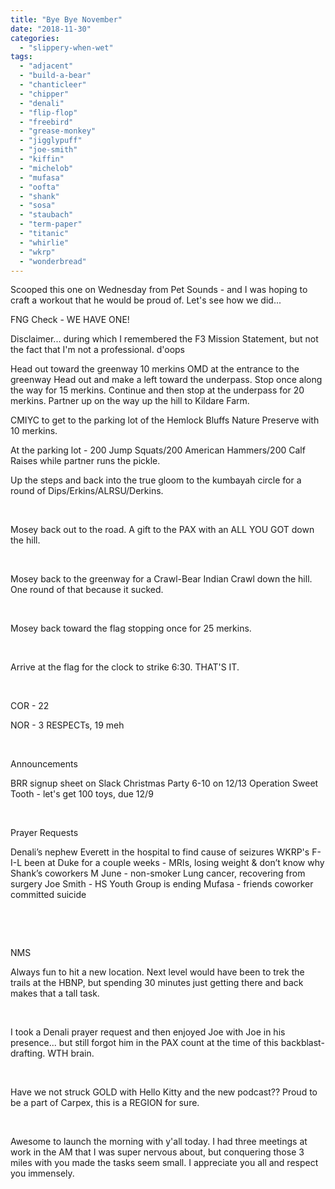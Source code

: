 ```yaml
---
title: "Bye Bye November"
date: "2018-11-30"
categories: 
  - "slippery-when-wet"
tags: 
  - "adjacent"
  - "build-a-bear"
  - "chanticleer"
  - "chipper"
  - "denali"
  - "flip-flop"
  - "freebird"
  - "grease-monkey"
  - "jigglypuff"
  - "joe-smith"
  - "kiffin"
  - "michelob"
  - "mufasa"
  - "oofta"
  - "shank"
  - "sosa"
  - "staubach"
  - "term-paper"
  - "titanic"
  - "whirlie"
  - "wkrp"
  - "wonderbread"
---
```


Scooped this one on Wednesday from Pet Sounds - and I was hoping to craft a workout that he would be proud of. Let's see how we did...

FNG Check - WE HAVE ONE!

Disclaimer... during which I remembered the F3 Mission Statement, but not the fact that I'm not a professional. d'oops

Head out toward the greenway 10 merkins OMD at the entrance to the greenway Head out and make a left toward the underpass. Stop once along the way for 15 merkins. Continue and then stop at the underpass for 20 merkins. Partner up on the way up the hill to Kildare Farm.

CMIYC to get to the parking lot of the Hemlock Bluffs Nature Preserve with 10 merkins.

At the parking lot - 200 Jump Squats/200 American Hammers/200 Calf Raises while partner runs the pickle.

Up the steps and back into the true gloom to the kumbayah circle for a round of Dips/Erkins/ALRSU/Derkins.

 

Mosey back out to the road. A gift to the PAX with an ALL YOU GOT down the hill.

 

Mosey back to the greenway for a Crawl-Bear Indian Crawl down the hill. One round of that because it sucked.

 

Mosey back toward the flag stopping once for 25 merkins.

 

Arrive at the flag for the clock to strike 6:30. THAT'S IT.

 

COR - 22

NOR - 3 RESPECTs, 19 meh

 

Announcements

BRR signup sheet on Slack Christmas Party 6-10 on 12/13 Operation Sweet Tooth - let's get 100 toys, due 12/9

 

Prayer Requests

Denali’s nephew Everett in the hospital to find cause of seizures WKRP's F-I-L been at Duke for a couple weeks - MRIs, losing weight & don’t know why Shank’s coworkers M June - non-smoker Lung cancer, recovering from surgery Joe Smith - HS Youth Group is ending Mufasa - friends coworker committed suicide

 

 

NMS

Always fun to hit a new location. Next level would have been to trek the trails at the HBNP, but spending 30 minutes just getting there and back makes that a tall task.

 

I took a Denali prayer request and then enjoyed Joe with Joe in his presence... but still forgot him in the PAX count at the time of this backblast-drafting. WTH brain.

 

Have we not struck GOLD with Hello Kitty and the new podcast?? Proud to be a part of Carpex, this is a REGION for sure.

 

Awesome to launch the morning with y'all today. I had three meetings at work in the AM that I was super nervous about, but conquering those 3 miles with you made the tasks seem small. I appreciate you all and respect you immensely.
